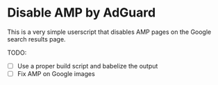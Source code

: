 # Disable AMP by AdGuard

This is a very simple userscript that disables AMP pages on the Google search results page.

TODO:

* [ ] Use a proper build script and babelize the output
* [ ] Fix AMP on Google images